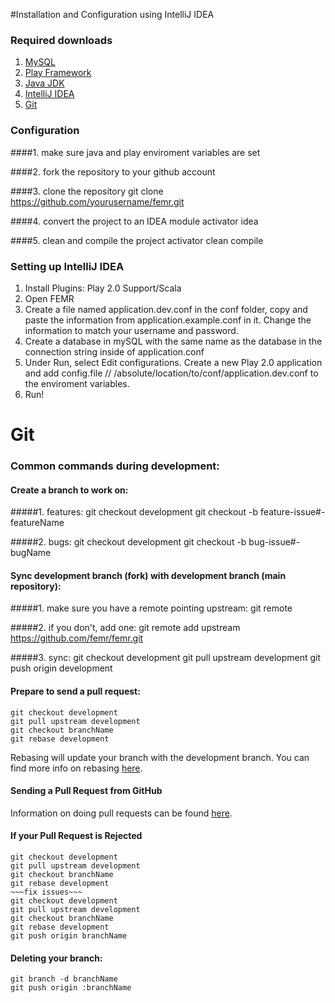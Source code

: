 #Installation and Configuration using IntelliJ IDEA

### Required downloads
1. [MySQL](http://www.mysql.com/)
2. [Play Framework](http://downloads.typesafe.com/typesafe-activator/1.2.10/typesafe-activator-1.2.10.zip)
3. [Java JDK](http://www.oracle.com/technetwork/java/javase/downloads/jdk7-downloads-1880260.html)
4. [IntelliJ IDEA](http://www.jetbrains.com/idea/)
5. [Git](http://git-scm.com/)

### Configuration
####1. make sure java and play enviroment variables are set

####2. fork the repository to your github account

####3. clone the repository
    git clone https://github.com/yourusername/femr.git

####4. convert the project to an IDEA module
    activator idea

####5. clean and compile the project
    activator clean compile

### Setting up IntelliJ IDEA
1. Install Plugins: Play 2.0 Support/Scala
2. Open FEMR
3. Create a file named application.dev.conf in the conf folder, copy and paste the information from application.example.conf in it. Change the information to match your username and password.
4. Create a database in mySQL with the same name as the database in the connection string inside of application.conf
5. Under Run, select Edit configurations. Create a new Play 2.0 application and add config.file // /absolute/location/to/conf/application.dev.conf to the enviroment variables.
6. Run!



# Git

### Common commands during development:

#### Create a branch to work on:

#####1. features:
    git checkout development
    git checkout -b feature-issue#-featureName

#####2. bugs:
    git checkout development
    git checkout -b bug-issue#-bugName


#### Sync development branch (fork) with development branch (main repository):

#####1. make sure you have a remote pointing upstream:
    git remote

#####2. if you don't, add one:
    git remote add upstream https://github.com/femr/femr.git

#####3. sync:
    git checkout development
    git pull upstream development
    git push origin development


#### Prepare to send a pull request:

    git checkout development
    git pull upstream development
    git checkout branchName
    git rebase development

Rebasing will update your branch with the development branch.
You can find more info on rebasing [here](http://git-scm.com/book/ch3-6.html).

#### Sending a Pull Request from GitHub

Information on doing pull requests can be found [here](https://help.github.com/articles/using-pull-requests).

#### If your Pull Request is Rejected

    git checkout development
    git pull upstream development
    git checkout branchName
    git rebase development
    ~~~fix issues~~~
    git checkout development
    git pull upstream development
    git checkout branchName
    git rebase development
    git push origin branchName

#### Deleting your branch:

    git branch -d branchName
    git push origin :branchName